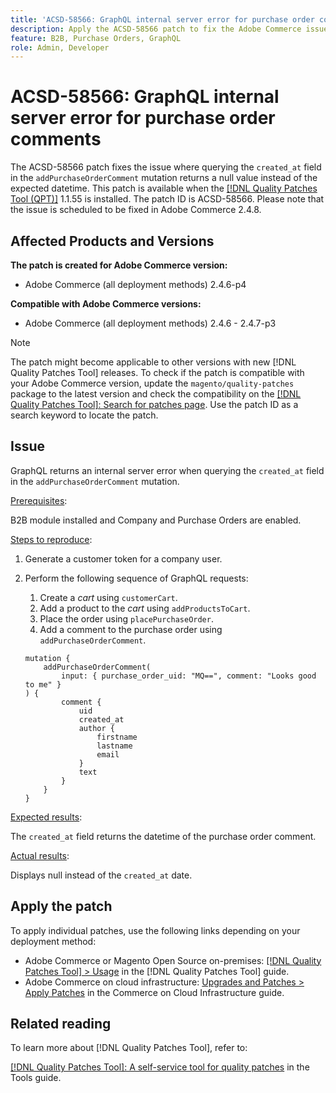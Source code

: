 ```yaml
---
title: 'ACSD-58566: GraphQL internal server error for purchase order comments'
description: Apply the ACSD-58566 patch to fix the Adobe Commerce issue where GraphQL returns an internal server error when querying the `created_at` field in the `addPurchaseOrderComment` mutation. 
feature: B2B, Purchase Orders, GraphQL
role: Admin, Developer
---
```

# ACSD-58566: GraphQL internal server error for purchase order comments

The ACSD-58566 patch fixes the issue where querying the `created_at` field in the `addPurchaseOrderComment` mutation returns a null value instead of the expected datetime. This patch is available when the [[!DNL Quality Patches Tool (QPT)]](/help/tools/quality-patches-tool/quality-patches-tool-to-self-serve-quality-patches.md) 1.1.55 is installed. The patch ID is ACSD-58566. Please note that the issue is scheduled to be fixed in Adobe Commerce 2.4.8.

## Affected Products and Versions

**The patch is created for Adobe Commerce version:**

* Adobe Commerce (all deployment methods) 2.4.6-p4

**Compatible with Adobe Commerce versions:**

* Adobe Commerce (all deployment methods) 2.4.6 - 2.4.7-p3

>[!NOTE]
>
>The patch might become applicable to other versions with new [!DNL Quality Patches Tool] releases. To check if the patch is compatible with your Adobe Commerce version, update the `magento/quality-patches` package to the latest version and check the compatibility on the [[!DNL Quality Patches Tool]: Search for patches page](https://experienceleague.adobe.com/tools/commerce-quality-patches/index.html). Use the patch ID as a search keyword to locate the patch.

## Issue

GraphQL returns an internal server error when querying the `created_at` field in the `addPurchaseOrderComment` mutation.

<u>Prerequisites</u>:

B2B module installed and Company and Purchase Orders are enabled.

<u>Steps to reproduce</u>:

1. Generate a customer token for a company user.
1. Perform the following sequence of GraphQL requests:
    1. Create a *cart* using `customerCart`.
    1. Add a product to the *cart* using `addProductsToCart`.
    1. Place the order using `placePurchaseOrder`.
    1. Add a comment to the purchase order using `addPurchaseOrderComment`.
    
    ```
    mutation {
        addPurchaseOrderComment(
            input: { purchase_order_uid: "MQ==", comment: "Looks good to me" }
    ) {
            comment {
                uid
                created_at
                author {
                    firstname
                    lastname
                    email
                }
                text
            }
        }
    }
    ```

<u>Expected results</u>:

The `created_at` field returns the datetime of the purchase order comment.

<u>Actual results</u>:

Displays null instead of the `created_at` date.

## Apply the patch

To apply individual patches, use the following links depending on your deployment method:

* Adobe Commerce or Magento Open Source on-premises: [[!DNL Quality Patches Tool] > Usage](/help/tools/quality-patches-tool/usage.md) in the [!DNL Quality Patches Tool] guide.
* Adobe Commerce on cloud infrastructure: [Upgrades and Patches > Apply Patches](https://experienceleague.adobe.com/docs/commerce-cloud-service/user-guide/develop/upgrade/apply-patches.html) in the Commerce on Cloud Infrastructure guide.

## Related reading

To learn more about [!DNL Quality Patches Tool], refer to:

[[!DNL Quality Patches Tool]: A self-service tool for quality patches](/help/tools/quality-patches-tool/quality-patches-tool-to-self-serve-quality-patches.md) in the Tools guide.
